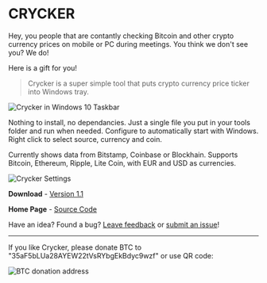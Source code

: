 # CRYCKER

Hey, you people that are contantly checking Bitcoin and other crypto currency prices on mobile or PC during meetings. You think we don't see you? We do!

Here is a gift for you!

> Crycker is a super simple tool that puts crypto currency price ticker into Windows tray.

![Crycker in Windows 10 Taskbar](https://vidmar.net/img/projects/crycker-taskbar.png)

Nothing to install, no dependancies. Just a single file you put in your tools folder and run when needed. Configure to automatically start 
with Windows. Right click to select source, currency and coin.

<!-- ![Crycker](https://raw.githubusercontent.com/davidvidmar/Crycker/Cryker.png#floatright) -->

Currently shows data from Bitstamp, Coinbase or Blockhain. Supports Bitcoin, Ethereum, Ripple, Lite Coin, with EUR and USD as currencies.

![Crycker Settings](https://vidmar.net/img/projects/crycker-menu.png)

**Download**    - [Version 1.1](https://github.com/davidvidmar/Crycker/releases/latest)

**Home Page** - [Source Code](https://vidmar.net/Cryker/)

Have an idea?  Found a bug? [Leave feedback](mailto:crycker@vidmar.net) or [submit an issue](https://github.com/davidvidmar/Crycker/issues)!

---

If you like Crycker, please donate BTC to "35aF5bLUa28AYEW22tVsRYbgEkBdyc9wzf" or use QR code:

![BTC donation address](https://vidmar.net/img/projects/donate-btc.png)
